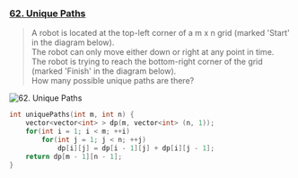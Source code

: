 ### [62. Unique Paths](https://leetcode.com/problems/unique-paths/description/)

> A robot is located at the top-left corner of a m x n grid (marked 'Start' in the diagram below).\
> The robot can only move either down or right at any point in time. \
> The robot is trying to reach the bottom-right corner of the grid (marked 'Finish' in the diagram below).\
> How many possible unique paths are there?

![62. Unique Paths](https://assets.leetcode.com/uploads/2018/10/22/robot_maze.png)

```cpp
int uniquePaths(int m, int n) {
    vector<vector<int> > dp(m, vector<int> (n, 1));
    for(int i = 1; i < m; ++i)
        for(int j = 1; j < n; ++j)
            dp[i][j] = dp[i - 1][j] + dp[i][j - 1];
    return dp[m - 1][n - 1];
}
```
